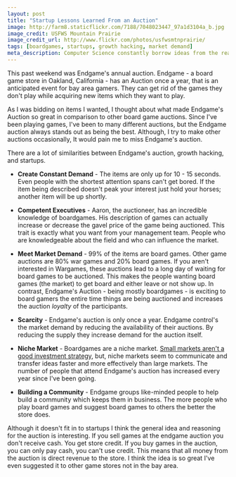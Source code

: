 ```yaml
---
layout: post
title: "Startup Lessons Learned From an Auction"
image: http://farm8.staticflickr.com/7188/7048023447_97a1d3104a_b.jpg
image_credit: USFWS Mountain Prairie
image_credit_url: http://www.flickr.com/photos/usfwsmtnprairie/
tags: [boardgames, startups, growth hacking, market demand]
meta_description: Computer Science constantly borrow ideas from the real world. Cross-field pollination is beneficial to discovering new ideas in your space.
---
```


This past weekend was Endgame's annual auction. Endgame - a board game store in Oakland, California - has an Auction once a year, that is an anticipated event for bay area gamers. They can get rid of the games they don't play while acquiring new items which they want to play.

As I was bidding on items I wanted, I thought about what made Endgame's Auction so great in comparison to other board game auctions. Since I've been playing games, I've been to many different auctions, but the Endgame auction always stands out as being the best. Although, I try to make other auctions occasionally, It would pain me to miss Endgame's auction.

There are a lot of similarities between Endgame's auction, growth hacking, and startups.

* __Create Constant Demand__ - The items are only up for 10 - 15 seconds. Even people with the shortest attention spans can't get bored. If the item being described doesn't peak your interest just hold your horses; another item will be up shortly.

* __Competent Executives__ - Aaron, the auctioneer, has an incredible knowledge of boardgames. His description of games can actually increase or decrease the gavel price of the game being auctioned. This trait is exactly what you want from your management team. People who are knowledgeable about the field and who can influence the market.

* __Meet Market Demand__ - 99% of the items are board games. Other game auctions are 80% war games and 20% board games. If you aren't interested in Wargames, these auctions lead to a long day of waiting for board games to be auctioned. This makes the people wanting board games (the market) to get board and either leave or not show up. In contrast, Endgame's Auction - being mostly boardgames - is exciting to board gamers the entire time things are being auctioned and increases the auction _loyalty_ of the participants.

* __Scarcity__ - Endgame's auction is only once a year. Endgame control's the market demand by reducing the availability of their auctions. By reducing the supply they increase demand for the auction itself.

* __Niche Market__ - Boardgames are a niche market. [Small markets aren't a good investment strategy][1], but, niche markets seem to communicate and transfer ideas faster and more effectively than large markets. The number of people that attend Endgame's auction has increased every year since I've been going.

* __Building a Community__ - Endgame groups like-minded people to help build a community which keeps them in business. The more people who play board games and suggest board games to others the better the store does.

Although it doesn't fit in to startups I think the general idea and reasoning for the auction is interesting. If you sell games at the endgame auction you don't receive cash. You get store credit. If you buy games in the auction, you can only pay cash, you can't use credit. This means that all money from the auction is direct revenue to the store. I think the idea is so great I've even suggested it to other game stores not in the bay area.

[1]: /2012/09/investor-deck-market-size/ "Don't Invest in Small Markets"